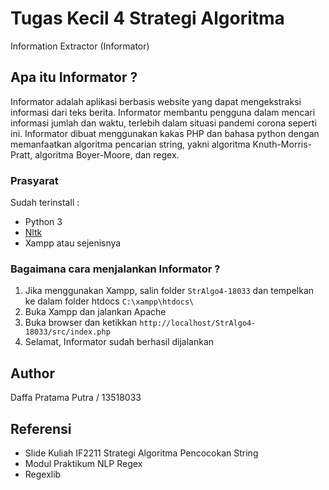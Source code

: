 # Tugas Kecil 4 Strategi Algoritma
Information Extractor (Informator)


## Apa itu Informator ?
Informator adalah aplikasi berbasis website yang dapat mengekstraksi informasi dari teks berita. Informator membantu pengguna dalam mencari informasi jumlah dan waktu, terlebih dalam situasi pandemi corona seperti ini. Informator dibuat menggunakan kakas PHP dan bahasa python dengan memanfaatkan algoritma pencarian string, yakni algoritma Knuth-Morris-Pratt, algoritma Boyer-Moore, dan regex.

### Prasyarat
Sudah terinstall :
* Python 3
* [Nltk](https://www.nltk.org/install.html)
* Xampp atau sejenisnya

### Bagaimana cara menjalankan Informator ?
1. Jika menggunakan Xampp, salin folder `StrAlgo4-18033` dan tempelkan ke dalam folder htdocs `C:\xampp\htdocs\`
2. Buka Xampp dan jalankan Apache
3. Buka browser dan ketikkan `http://localhost/StrAlgo4-18033/src/index.php`
4. Selamat, Informator sudah berhasil dijalankan

## Author
Daffa Pratama Putra / 13518033

## Referensi
* Slide Kuliah IF2211 Strategi Algoritma Pencocokan String
* Modul Praktikum NLP Regex
* Regexlib